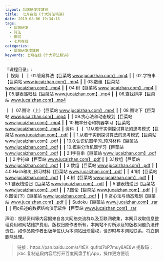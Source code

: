 ```yaml
---
layout: 后端研发攻城狮
title:  七月在线《十大算法精讲》
date: 2019-08-06 19:34:13
tags:
  - 后端研发
  - 算法
  - 面试
  - 七月在线
categories:
  - 后端研发攻城狮
keywords: 七月在线《十大算法精讲》
---
```

『课程目录』:  
┃  视频
┃  ┃  01.管窥算法【巨菜站 www.jucaizhan.com】.mp4
┃  ┃  02.字符串【巨菜站 www.jucaizhan.com】.mp4
┃  ┃  03.数组【巨菜站 www.jucaizhan.com】.mp4
┃  ┃  04.树【巨菜站 www.jucaizhan.com】.mp4
┃  ┃  05.链表递归栈【巨菜站 www.jucaizhan.com】.mp4
┃  ┃  06.查找排序【巨菜站 www.jucaizhan.com】.mp4
<!-- more --> 
┃  ┃  07.图论（上）【巨菜站 www.jucaizhan.com】.mp4
┃  ┃  08.图论下【巨菜站 www.jucaizhan.com】.mp4
┃  ┃  09.贪心法和动态规划【巨菜站 www.jucaizhan.com】.mp4
┃  ┃  10.概率分治和机器学习【巨菜站 www.jucaizhan.com】.mp4
┃  资料
┃  ┃  1.1从若干实例探讨算法的思考模式【巨菜站 www.jucaizhan.com】.pdf
┃  ┃  1.从若干实例探讨算法的思考模式【巨菜站 www.jucaizhan.com】.pdf
┃  ┃  10.0.认识机器学习_预习材料【巨菜站 www.jucaizhan.com】.pdf
┃  ┃  10.概率分治机器学习【巨菜站 www.jucaizhan.com】.pdf
┃  ┃  2.1字符串【巨菜站 www.jucaizhan.com】.pdf
┃  ┃  2.字符串【巨菜站 www.jucaizhan.com】.pdf
┃  ┃  3.1数组【巨菜站 www.jucaizhan.com】.pdf
┃  ┃  3.数组【巨菜站 www.jucaizhan.com】.pdf
┃  ┃  4.0.Hash和树_预习材料【巨菜站 www.jucaizhan.com】.pdf
┃  ┃  4.1树【巨菜站 www.jucaizhan.com】.pdf
┃  ┃  4.树【巨菜站 www.jucaizhan.com】.pdf
┃  ┃  5.1.链表栈递归【巨菜站 www.jucaizhan.com】.pdf
┃  ┃  5.链表栈递归【巨菜站 www.jucaizhan.com】.pdf
┃  ┃  7.图论【巨菜站 www.jucaizhan.com】.pdf
┃  ┃  8.图论(下)【巨菜站 www.jucaizhan.com】.pdf
┃  ┃  9.贪心法与动态规划【巨菜站 www.jucaizhan.com】.pdf
┃  ┃  Sudoku【巨菜站 www.jucaizhan.com】.rar
┃  ┃  用c描述的数据结构演示软件【巨菜站 www.jucaizhan.com】.rar
<div class="post-copyright">
    <div class="post-copyright__author">
      <span class="post-copyright-meta">声明：视频资料等内容据来自各大网络交流群以及互联网收集，本网只收取信息整理费用和网站维护费用，版权归原作者所有，本网站不对所涉及的版权问题负法律责任，如作品原作者出版单位认为本网站出现侵权，请即时与本网站联系，将立刻删除处理。 </span>
    </div>
</div>

<blockquote class="blockquote-center">
链接：https://pan.baidu.com/s/1tEK_qufItd7oP7muy8AE8w 
提取码：jkbc 
复制这段内容后打开百度网盘手机App，操作更方便哦
</blockquote>

